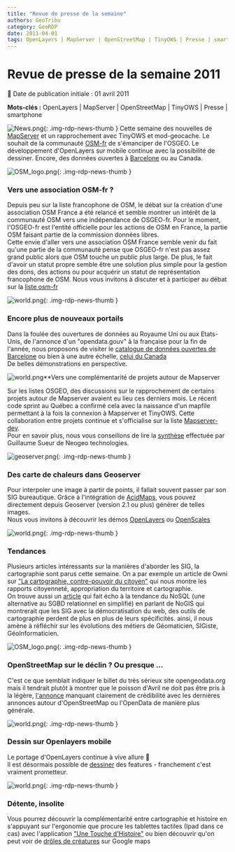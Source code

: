 ```yaml
---
title: "Revue de presse de la semaine"
authors: GeoTribu
category: GeoRDP
date: 2011-04-01
tags: OpenLayers | MapServer | OpenStreetMap | TinyOWS | Presse | smartphone
---
```


# Revue de presse de la semaine 2011


:calendar: Date de publication initiale : 01 avril 2011

**Mots-clés :** OpenLayers | MapServer | OpenStreetMap | TinyOWS | Presse | smartphone


![News.png](https://cdn.geotribu.fr/images/internal/icons-rdp-news/news.png){: .img-rdp-news-thumb }
 Cette semaine des nouvelles de [MapServer](#mapserver) et un rapprochement avec TinyOWS et mod-geocache. Le souhait de la communauté [OSM-fr](#osm) de s'émanciper de l'OSGEO. Le développement d'OpenLayers sur mobile continue avec la possibilité de dessiner. Encore, des données ouvertes à [Barcelone](#barcelona) ou au Canada.




 ![OSM_logo.png](/sites/default/files/Tuto/img/Blog/OSM/OSM_logo.png){: .img-rdp-news-thumb }

### Vers une association OSM-fr ?

 Depuis peu sur la liste francophone de OSM, le débat sur la création d'une association OSM France a été relancé et semble montrer un intérêt de la communauté OSM vers une indépendance de OSGEO-fr. Pour le moment, l'OSGEO-fr est l'entité officielle pour les actions de OSM en France, la partie OSM faisant partie de la commission données libres.  
 Cette envie d'aller vers une association OSM France semble venir du fait qu'une partie de la communauté pense que OSGEO-fr n'est pas assez grand public alors que OSM touche un public plus large. De plus, le fait d'avoir un statut propre semble être une solution plus simple pour la gestion des dons, des actions ou pour acquérir un statut de représentation francophone de OSM. Nous vous invitons à discuter et à participer au débat sur la [liste osm-fr](http://lists.openstreetmap.org/pipermail/talk-fr/2011-March/031547.html)




 ![world.png](http://geotribu.net/sites/default/files/Tuto/img/Blog/world.png){: .img-rdp-news-thumb }

### Encore plus de nouveaux portails

 Dans la foulée des ouvertures de données au Royaume Uni ou aux Etats-Unis, de l'annonce d'un "opendata.gouv" à la française pour la fin de l'année, nous proposons de visiter le [catalogue de données ouvertes de Barcelone](http://w20.bcn.cat:1100/opendata/) ou bien à une autre échelle, [celui du Canada](http://www.data.gc.ca/)  
 De belles démonstrations en perspective.




 ![world.png](https://cdn.geotribu.fr/images/logos-icones/logiciels_librairies/mapserver.png)**Vers une complémentarité de projets autour de Mapserver

 Sur les listes OSGEO, des discussions sur le rapprochement de certains projets autour de Mapserver avaient eu lieu ces derniers mois. Le récent code sprint au Québec a confirmé cela avec la naissance d'un mapfile permettant à la fois la connexion à Mapserver et TinyOWS. Cette collaboration entre projets continue et s'officialise sur la liste [Mapserver-dev](http://osgeo-org.1803224.n2.nabble.com/Expanding-the-MapServer-Project-td6204842.html).  
 Pour en savoir plus, nous vous conseillons de lire la [synthèse](http://www.neogeo-online.net/blog/archives/1018/) effectuée par Guillaume Sueur de Neogeo technologies.




 ![geoserver.png](/sites/default/files/Tuto/img/Blog/geoserver.png){: .img-rdp-news-thumb }

### Des carte de chaleurs dans Geoserver

 Pour interpoler une image à partir de points, il fallait souvent passer par son SIG bureautique. Grâce à l'intégration de [AcidMaps](http://acidmaps.org), vous pouvez directement depuis Geoserver (version 2.1 ou plus) générer de telles images.  
 Nous vous invitons à découvrir les démos [OpenLayers](http://acidmaps.org/html/index.html) ou [OpenScales](http://acidmaps.org/flex/index.html)




![world.png](http://geotribu.net/sites/default/files/Tuto/img/Blog/world.png){: .img-rdp-news-thumb }

### Tendances

 Plusieurs articles intéressants sur la manières d'aborder les SIG, la cartographie sont parus cette semaine. On a par exemple un article de Owni sur ["La cartographie, contre-pouvoir du citoyen"](http://owni.fr/2011/03/30/la-cartographie-contre-pouvoir-du-citoyen/) qui nous montre les rapports citoyenneté, appropriation du territoire et cartographie.  
 On trouve aussi un [article](http://blog.geoiq.com/2011/03/29/what-does-nogis-mean/) qui fait écho à la tendance du NoSQL (une alternative au SGBD relationnel en simplifié) en parlant de NoGIS qui montrerait que les SIG avec la démocratisation du web, des outils de cartographie perdent de plus en plus de leurs spécificités. ainsi, il nous amène à réfléchir sur les évolutions des métiers de Géomaticien, SIGiste, GéoInformaticien.




 ![OSM_logo.png](/sites/default/files/Tuto/img/Blog/OSM/OSM_logo.png){: .img-rdp-news-thumb }

### OpenStreetMap sur le déclin ? Ou presque ...

 C'est ce que semblait indiquer le billet du très sérieux site opengeodata.org mais il tendrait plutôt à montrer que le poisson d'Avril ne doit pas être pris à la légère, [l'annonce](http://opengeodata.org/openstreetmap-project-sees-seroius-decline-di) manquant clairement de crédibilité avec les dernières annonces autour d'OpenStreetMap ou l'OpenData de manière plus générale.




 ![world.png](http://geotribu.net/sites/default/files/Tuto/img/Blog/world.png){: .img-rdp-news-thumb }

### Dessin sur Openlayers mobile

 Le portage d'OpenLayers continue à vive allure :slightly_smiling_face:  
 Il est désormais possible de [dessiner](http://openlayers.org/dev/examples/mobile-drawing.html) des features - franchement c'est vraiment prometteur.




 ![world.png](http://geotribu.net/sites/default/files/Tuto/img/Blog/world.png){: .img-rdp-news-thumb }

### Détente, insolite

 Vous pourrez découvrir la complémentarité entre cartographie et histoire en s'appuyant sur l'ergonomie que procure les tablettes tactiles (Ipad dans ce cas) avec l'application ["Une Touche d'Histoire"](http://www.karizmatic.fr/lhistoire-autrement-une-touche-dhistoire-sur-ipad/) ou bien découvrir qu'on peut voir de [drôles de créatures](http://maps.google.co.uk/maps/ms?ie=UTF8&hl=en&msa=0&msid=214916632604892958201.00049fd7e3d95111cf814&ll=37.423412,-122.07731&spn=0.014757,0.033023&z=16) sur Google maps
